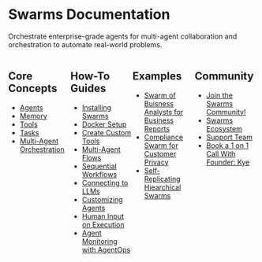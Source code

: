 # Swarms Documentation

Orchestrate enterprise-grade agents for multi-agent collaboration and orchestration to automate real-world problems.

<div style="display:flex; margin:0 auto; justify-content: center;">
    <div style="width:25%">
        <h2>Core Concepts</h2>
        <ul>
            <li>
                <a href="swarms/structs/agent.md">
                    Agents
                </a>
            </li>
            <li>
                <a href="swarms/memory/diy_memory.md">
                    Memory
                </a>
            </li>
            <li>
                <a href="swarms/tools/main.md">
                    Tools
                </a>
            </li>
            <li>
                <a href="swarms/structs/task.md">
                    Tasks
                </a>
            </li>
            <li>
                <a href="swarms/structs/agent_rearrange.md">
                    Multi-Agent Orchestration
                </a>
            </li>
        </ul>
    </div>
    <div style="width:25%">
        <h2>How-To Guides</h2>
        <ul>
            <li>
                <a href="swarms/install/install.md">
                    Installing Swarms
                </a>
            </li>
            <li>
                <a href="swarms/install/docker_setup.md">
                    Docker Setup
                </a>
            </li>
            <li>
                <a href="./how-to/Create-Custom-Tools">
                    Create Custom Tools
                </a>
            </li>
            <li>
                <a href="swarms/structs/agent_rearrange.md">
                    Multi-Agent Flows
                </a>
            </li>
            <li>
                <a href="swarms/structs/sequential_workflow.md">
                    Sequential Workflows
                </a>
            </li>
            <li>
                <a href="./how-to/LLM-Connections">
                    Connecting to LLMs
                </a>
            </li>
            <li>
                <a href="./how-to/Customizing-Agents">
                    Customizing Agents
                </a>
            </li>
            <li>
                <a href="./how-to/Human-Input-on-Execution">
                    Human Input on Execution
                </a>
            </li>
            <li>
                <a href="./how-to/AgentOps-Observability">
                    Agent Monitoring with AgentOps
                </a>
            </li>
        </ul>
    </div>
    <div style="width:25%">
        <h2>Examples</h2>
        <ul>
            <li>
                <a target='_blank' href="applications/business-analyst-agent.md">
                    Swarm of Buisness Analysts for Business Reports
                </a>
            </li>
            <li>
                <a target='_blank' href="https://medium.com/@kyeg/building-compliance-agents-with-chroma-db-llama3-sop-prompting-0ed3e73559d2">
                    Compliance Swarm for Customer Privacy
                </a>
            </li>
            <li>
                <a target='_blank' href="https://medium.com/@kyeg/announcing-neosapiens-self-replicating-swarms-0a47410aafa7">
                    Self-Replicating Hiearchical Swarms
                </a>
            </li>
        </ul>
    </div>
    <div style="width:25%">
        <h2>Community</h2>
        <ul>
            <li>
                <a target='_blank' href="https://discord.gg/3Zck7nX6">
                    Join the Swarms Community!
                </a>
            </li>
            <li>
                <a target='_blank' href="https://github.com/kyegomez/swarm-ecosystem">
                    Swarms Ecosystem
                </a>
            </li>
            <li>
                <a target='_blank' href="https://cal.com/swarms/swarms-onboarding-session">
                    Support Team
                </a>
            </li>
            <li>
                <a target='_blank' href="https://cal.com/swarms/swarms-onboarding-session">
                    Book a 1 on 1 Call With Founder: Kye
                </a>
            </li>
        </ul>
    </div>
</div>